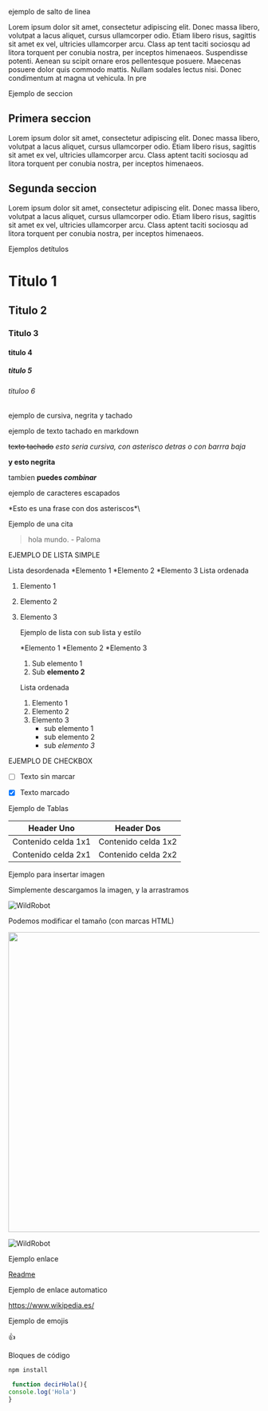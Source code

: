 ejemplo de salto de linea

Lorem ipsum dolor sit amet, consectetur adipiscing elit. Donec massa libero, volutpat
a lacus aliquet, cursus ullamcorper odio. Etiam libero risus, sagittis sit amet ex vel, ultricies ullamcorper arcu. Class ap
tent taciti sociosqu ad litora torquent per conubia nostra, per inceptos himenaeos. Suspendisse potenti. Aenean su
scipit ornare eros pellentesque posuere. Maecenas posuere dolor quis commodo mattis. Nullam sodales lectus nisi. Donec condimentum at magna ut vehicula. In pre

Ejemplo de seccion

## Primera seccion

Lorem ipsum dolor sit amet, consectetur adipiscing elit. Donec massa libero, volutpat a lacus aliquet, cursus ullamcorper odio. Etiam libero risus, sagittis sit amet ex vel, ultricies ullamcorper arcu. Class aptent taciti sociosqu ad litora torquent per conubia nostra, per inceptos himenaeos. 

## Segunda seccion

Lorem ipsum dolor sit amet, consectetur adipiscing elit. Donec massa libero, volutpat a lacus aliquet, cursus ullamcorper odio. Etiam libero risus, sagittis sit amet ex vel, ultricies ullamcorper arcu. Class aptent taciti sociosqu ad litora torquent per conubia nostra, per inceptos himenaeos. 

Ejemplos detítulos

# Titulo 1
## Titulo 2
### Titulo 3
#### titulo 4
##### titulo 5
###### tituloo 6


ejemplo de cursiva, negrita y tachado

ejemplo de texto tachado en markdown


~~texto tachado~~
 *esto seria cursiva, con asterisco detras*
 _o con barrra baja_

 **y esto negrita**

 

 tambien **puedes *combinar***

 ejemplo de caracteres escapados

 \*Esto es una frase con dos asteriscos*\


 Ejemplo de una cita

> hola mundo. - Paloma



EJEMPLO DE LISTA SIMPLE

Lista desordenada
*Elemento 1 
*Elemento 2
*Elemento 3
Lista ordenada
1. Elemento 1
2. Elemento 2
3. Elemento 3

   Ejemplo de lista con sub lista y estilo

   *Elemento 1
   *Elemento 2
   *Elemento 3
     1. Sub elemento 1
     2. Sub **elemento 2**
  
   Lista ordenada
   1. Elemento 1
   2. Elemento 2
   3. Elemento 3
        * sub elemento 1
        * sub elemento 2
        * sub _elemento 3_
 
EJEMPLO DE CHECKBOX
- [ ] Texto sin marcar
- [x] Texto marcado


Ejemplo de Tablas

| Header Uno | Header Dos |
| ----------|-------------|
|Contenido celda 1x1 | Contenido celda 1x2 |
| Contenido celda 2x1 | Contenido celda 2x2 | 

Ejemplo para insertar imagen

Simplemente descargamos la imagen, y la arrastramos


![WildRobot](https://github.com/user-attachments/assets/8599848d-9089-4970-882b-e3a5a28d3def)


Podemos modificar el tamaño (con marcas HTML)


<img src="![WildRobot](https://github.com/user-attachments/assets/8599848d-9089-4970-882b-e3a5a28d3def)" width="600" >

![WildRobot](https://github.com/user-attachments/assets/8599848d-9089-4970-882b-e3a5a28d3def)

Ejemplo enlace

[Readme](https://www.wikipedia.es/)

Ejemplo de enlace automatico

<https://www.wikipedia.es/>

Ejemplo de emojis

:+1:

Bloques de código

```bash
npm install
```

```javascript
 function decirHola(){
console.log('Hola')
}
